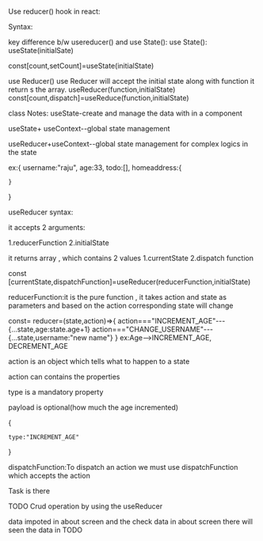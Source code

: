 Use reducer() hook in react:

Syntax:

key difference b/w usereducer() and use State():
use State():
useState(initialSate)

const[count,setCount]=useState(initialState)






use Reducer()
use Reducer will accept the initial state along with function
it return s the array.
useReducer(function,initialState)
const[count,dispatch]=useReduce(function,initialState)


class Notes:
useState-create and manage the data with in a component

useState+ useContext--global state management

useReducer+useContext--global state management for complex logics in the state

ex:{
    username:"raju",
    age:33,
    todo:[],
    homeaddress:{

    }
}

useReducer syntax:

it accepts 2 arguments:

1.reducerFunction
2.initialState

it returns array , which contains 2 values 
1.currentState
2.dispatch function

const [currentState,dispatchFunction]=useReducer(reducerFunction,initialState)


reducerFunction:it is the pure function , it takes action and state as parameters and based on the action corresponding state will change

const= reducer=(state,action)=>{
    action==="INCREMENT_AGE"---{...state,age:state.age+1}
    action==="CHANGE_USERNAME"---{...state,username:"new name"}
}
ex:Age-->INCREMENT_AGE,  DECREMENT_AGE

action is an object which tells what to happen to a state

action can contains the properties

type is a mandatory property

payload is optional(how much the age incremented)

{

    type:"INCREMENT_AGE"
}

dispatchFunction:To dispatch an action we must use dispatchFunction which accepts the action




Task is there


TODO Crud operation by using the useReducer


data impoted in about screen and the check data in about screen there will seen the data in TODO
